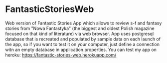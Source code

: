 # FantasticStoriesWeb
Web version of Fantastic Stories App which allows to review s-f and fantasy stories from "Nowa Fantastyka" 
(the biggest and oldest Polish magazine focused on that kind of literature) via web browser. 
App uses postgresql database that is recreated and populated by sample data on each launch of the app, 
so if you want to test it on your computer, just define a connection witn an empty database in application.properties.
You can test my app on heroku: https://fantastic-stories-web.herokuapp.com/
